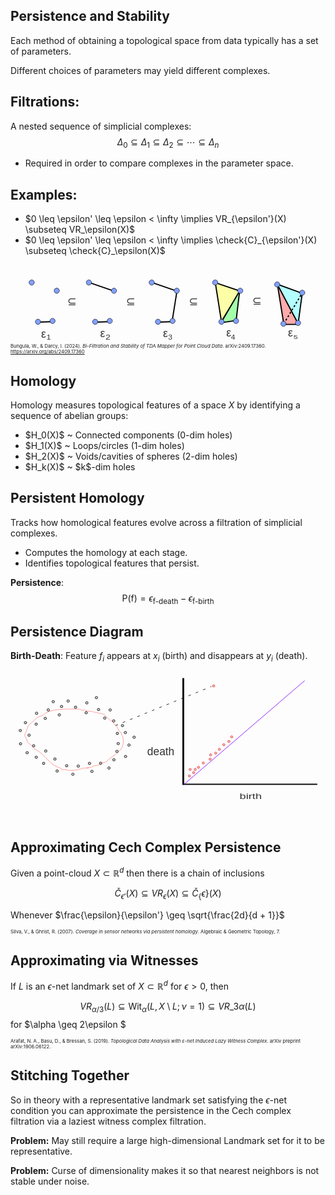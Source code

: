 ## Persistence and Stability

Each method of obtaining a topological space from data typically has a set of parameters.

Different choices of parameters may yield different complexes.


## Filtrations:
A nested sequence of simplicial complexes:
$$\Delta_0 \subseteq \Delta_1 \subseteq \Delta_2 \subseteq \cdots \subseteq \Delta_n$$

- Required in order to compare complexes in the parameter space.


## Examples:
<div style="text-align: left;">
    <ul>
      <li>$0 \leq \epsilon' \leq \epsilon < \infty \implies VR_{\epsilon'}(X) \subseteq VR_\epsilon(X)$ </li>
      <li>$0 \leq \epsilon' \leq \epsilon < \infty \implies \check{C}_{\epsilon'}(X) \subseteq \check{C}_\epsilon(X)$
</li>
    </ul>
  </div>

<svg xmlns="http://www.w3.org/2000/svg" viewBox="0 0 800 200" xmlns:bx="https://boxy-svg.com" style="max-width: 100%; height: auto; ">
  <defs>
    <bx:grid x="0" y="0" width="53.4" height="50.042"></bx:grid>
  </defs>
  <path style="stroke: rgb(0, 0, 0); fill: rgb(179, 255, 255); stroke-width: 3px;" d="M 730.43 150.713 L 740.925 72.628 L 676.099 49.202 L 730.43 150.713 Z"></path>
  <text style="white-space: pre; fill: rgb(51, 51, 51); font-family: &quot;Arial&quot;, sans-serif; font-size: 28px;" x="614.19" y="102.015">⊆</text>
  <text style="white-space: pre; fill: rgb(51, 51, 51); font-family: &quot;Arial&quot;, sans-serif; font-size: 28px; stroke-width: 1px;" x="453.005" y="103.064">⊆</text>
  <text style="white-space: pre; fill: rgb(51, 51, 51); font-family: &quot;Arial&quot;, sans-serif; font-size: 28px; stroke-width: 1px;" x="293.475" y="103.274">⊆</text>
  <path style="stroke-width: 3px; stroke: rgb(0, 0, 0); fill: rgb(255, 171, 171);" d="M 678.002 50.797 L 731.318 151.805 L 694.2 151.805 L 678.002 50.797 Z"></path>
  <path style="fill: rgb(216, 216, 216); stroke: rgb(0, 0, 0); stroke-width: 3px;" d="M 422.334 69.689 L 410.574 143.577"></path>
  <path style="fill: rgb(216, 216, 216); stroke: rgb(0, 0, 0); stroke-width: 3px;" d="M 359.362 45.34 L 421.494 66.75"></path>
  <path style="fill: rgb(216, 216, 216); stroke: rgb(0, 0, 0); stroke-width: 3px;" d="M 376.154 146.095 L 410.574 144.836"></path>
  <path style="fill: rgb(216, 216, 216); stroke: rgb(0, 0, 0); stroke-width: 3px;" d="M 199.832 45.34 L 261.964 66.75"></path>
  <path style="fill: rgb(216, 216, 216); stroke: rgb(0, 0, 0); stroke-width: 3px;" d="M 216.624 146.095 L 251.044 144.836"></path>
  <text style="white-space: pre; fill: rgb(51, 51, 51); font-family: &quot;Arial&quot;, sans-serif; font-size: 28px; stroke-width: 1px;" x="144.583" y="102.435">⊆</text>
  <path style="fill: rgb(216, 216, 216); stroke: rgb(0, 0, 0); stroke-width: 3px;" d="M 71.367 146.095 L 105.787 144.836"></path>
  <path style="fill: rgb(216, 216, 216); stroke: rgb(0, 0, 0); stroke-width: 3px; stroke-dasharray: 5px;" d="M 693.955 150.294 L 740.554 72.628"></path>
  <path style="stroke: rgb(0, 0, 0); stroke-width: 3px; fill: rgb(253, 255, 167);" d="M 535.684 144.416 L 583.123 67.17 L 520.151 45.76 L 535.684 144.416 Z"></path>
  <path style="stroke-width: 3px; stroke: rgb(0, 0, 0); fill: rgb(164, 255, 169);" d="M 534.845 147.355 L 581.864 67.17 L 573.048 141.898 L 534.845 147.355 Z"></path>
  <text style="white-space: pre; fill: rgb(51, 51, 51); font-family: &quot;Arial&quot;, sans-serif; font-size: 28px;" x="77.666" y="185.559">ε</text>
  <text style="white-space: pre; fill: rgb(51, 51, 51); font-family: &quot;Arial&quot;, sans-serif; font-size: 28px; stroke-width: 1px;" x="227.596" y="184.299">ε</text>
  <text style="white-space: pre; fill: rgb(51, 51, 51); font-family: &quot;Arial&quot;, sans-serif; font-size: 28px; stroke-width: 1px;" x="387.126" y="183.669">ε</text>
  <text style="white-space: pre; fill: rgb(51, 51, 51); font-family: &quot;Arial&quot;, sans-serif; font-size: 28px; stroke-width: 1px;" x="547.915" y="182.62">ε</text>
  <text style="white-space: pre; fill: rgb(51, 51, 51); font-family: &quot;Arial&quot;, sans-serif; font-size: 28px; stroke-width: 1px;" x="704.926" y="182.62">ε</text>
  <text style="white-space: pre; fill: rgb(51, 51, 51); font-family: &quot;Arial&quot;, sans-serif; font-size: 28px;" x="91.225" y="193.871" transform="matrix(0.725144, 0, 0, 0.578402, 25.073778, 77.793785)">1</text>
  <text style="white-space: pre; fill: rgb(51, 51, 51); font-family: &quot;Arial&quot;, sans-serif; font-size: 28px;" x="91.225" y="193.871" transform="matrix(0.809718, 0, 0, 0.588937, 167.296387, 76.017998)">2</text>
  <text style="white-space: pre; fill: rgb(51, 51, 51); font-family: &quot;Arial&quot;, sans-serif; font-size: 28px;" x="91.225" y="193.871" transform="matrix(0.682869, 0, 0, 0.620187, 338.149719, 70.784882)">3</text>
  <text style="white-space: pre; fill: rgb(51, 51, 51); font-family: &quot;Arial&quot;, sans-serif; font-size: 28px;" x="91.225" y="193.871" transform="matrix(0.682869, 0, 0, 0.578521, 497.820526, 77.806526)">4</text>
  <text style="white-space: pre; fill: rgb(51, 51, 51); font-family: &quot;Arial&quot;, sans-serif; font-size: 28px;" x="91.225" y="193.871" transform="matrix(0.704011, 0, 0, 0.547271, 654.501831, 83.072762)">5</text>
  <ellipse style="stroke: rgb(0, 0, 0); stroke-width: 1px; fill: rgb(130, 160, 255);" cx="199.076" cy="45.467" rx="6.675" ry="6.675"></ellipse>
  <ellipse style="stroke: rgb(0, 0, 0); stroke-width: 1px; fill: rgb(130, 160, 255);" cx="252.015" cy="143.031" rx="6.675" ry="6.675"></ellipse>
  <ellipse style="stroke: rgb(0, 0, 0); stroke-width: 1px; fill: rgb(130, 160, 255);" cx="262.721" cy="66.331" rx="6.675" ry="6.675"></ellipse>
  <ellipse style="stroke: rgb(0, 0, 0); stroke-width: 1px; fill: rgb(130, 160, 255);" cx="215.072" cy="145.13" rx="6.675" ry="6.675"></ellipse>
  <ellipse style="stroke: rgb(0, 0, 0); stroke-width: 1px; fill: rgb(130, 160, 255);" cx="358.606" cy="45.467" rx="6.675" ry="6.675"></ellipse>
  <ellipse style="stroke: rgb(0, 0, 0); stroke-width: 1px; fill: rgb(130, 160, 255);" cx="411.545" cy="143.031" rx="6.675" ry="6.675"></ellipse>
  <ellipse style="stroke: rgb(0, 0, 0); stroke-width: 1px; fill: rgb(130, 160, 255);" cx="422.251" cy="66.331" rx="6.675" ry="6.675"></ellipse>
  <ellipse style="stroke: rgb(0, 0, 0); stroke-width: 1px; fill: rgb(130, 160, 255);" cx="374.602" cy="145.13" rx="6.675" ry="6.675"></ellipse>
  <ellipse style="stroke: rgb(0, 0, 0); stroke-width: 1px; fill: rgb(130, 160, 255);" cx="677.28" cy="50.504" rx="6.675" ry="6.675"></ellipse>
  <ellipse style="stroke: rgb(0, 0, 0); stroke-width: 1px; fill: rgb(130, 160, 255);" cx="730.219" cy="148.068" rx="6.675" ry="6.675"></ellipse>
  <ellipse style="stroke: rgb(0, 0, 0); stroke-width: 1px; fill: rgb(130, 160, 255);" cx="740.925" cy="71.368" rx="6.675" ry="6.675"></ellipse>
  <ellipse style="stroke: rgb(0, 0, 0); stroke-width: 1px; fill: rgb(130, 160, 255);" cx="693.276" cy="150.167" rx="6.675" ry="6.675"></ellipse>
  <ellipse style="stroke: rgb(0, 0, 0); stroke-width: 1px; fill: rgb(130, 160, 255);" cx="519.815" cy="45.467" rx="6.675" ry="6.675"></ellipse>
  <ellipse style="stroke: rgb(0, 0, 0); stroke-width: 1px; fill: rgb(130, 160, 255);" cx="572.754" cy="143.031" rx="6.675" ry="6.675"></ellipse>
  <ellipse style="stroke: rgb(0, 0, 0); stroke-width: 1px; fill: rgb(130, 160, 255);" cx="583.46" cy="66.331" rx="6.675" ry="6.675"></ellipse>
  <ellipse style="stroke: rgb(0, 0, 0); stroke-width: 1px; fill: rgb(130, 160, 255);" cx="535.811" cy="145.13" rx="6.675" ry="6.675"></ellipse>
  <ellipse style="stroke: rgb(0, 0, 0); stroke-width: 1px; fill: rgb(130, 160, 255);" cx="53.819" cy="45.467" rx="6.675" ry="6.675"></ellipse>
  <ellipse style="stroke: rgb(0, 0, 0); stroke-width: 1px; fill: rgb(130, 160, 255);" cx="106.758" cy="143.031" rx="6.675" ry="6.675"></ellipse>
  <ellipse style="stroke: rgb(0, 0, 0); stroke-width: 1px; fill: rgb(130, 160, 255);" cx="117.464" cy="66.331" rx="6.675" ry="6.675"></ellipse>
  <ellipse style="stroke: rgb(0, 0, 0); stroke-width: 1px; fill: rgb(130, 160, 255);" cx="69.815" cy="145.13" rx="6.675" ry="6.675"></ellipse>
</svg>

<p style="font-size: 0.55em; margin: 0;">
  Bungula, W., &amp; Darcy, I. (2024). <em>Bi-Filtration and Stability of TDA Mapper for Point Cloud Data</em>. arXiv:2409.17360. 
  <a href="https://arxiv.org/abs/2409.17360">https://arxiv.org/abs/2409.17360</a>
</p>


## Homology
Homology measures topological features of a space $X$ by identifying a sequence of abelian groups:
<div style="text-align: left;">
    <ul>
      <li>$H_0(X)$ ~ Connected components (0-dim holes)</li>
      <li>$H_1(X)$ ~ Loops/circles (1-dim holes)
</li>
      <li>$H_2(X)$ ~ Voids/cavities of spheres (2-dim holes)</li>
      <li>$H_k(X)$ ~ $k$-dim holes</li>
    </ul>
  </div>


## Persistent Homology
Tracks how homological features evolve across a filtration of simplicial complexes.

- Computes the homology at each stage.
- Identifies topological features that persist.

**Persistence**: $$\text{P}(\text{f}) = \epsilon_\text{f-death} - \epsilon_\text{f-birth}$$


## Persistence Diagram
**Birth-Death**: Feature $f_i$ appears at $x_i$ (birth) and disappears at $y_i$ (death).
<svg xmlns="http://www.w3.org/2000/svg" viewBox="0 0 600 300">
  <ellipse style="fill: rgb(216, 216, 216); stroke: rgb(0, 0, 0);" cx="71.97" cy="88.666" rx="2.41" ry="2.264"></ellipse>
  <ellipse style="fill: rgb(216, 216, 216); stroke: rgb(0, 0, 0); stroke-width: 1px;" cx="97.277" cy="82.155" rx="2.41" ry="2.264"></ellipse>
  <ellipse style="fill: rgb(216, 216, 216); stroke: rgb(0, 0, 0); stroke-width: 1px;" cx="81.409" cy="73.003" rx="2.41" ry="2.264"></ellipse>
  <ellipse style="fill: rgb(216, 216, 216); stroke: rgb(0, 0, 0); stroke-width: 1px;" cx="66.145" cy="104.705" rx="2.41" ry="2.264"></ellipse>
  <ellipse style="fill: rgb(216, 216, 216); stroke: rgb(0, 0, 0); stroke-width: 1px;" cx="49.676" cy="95.018" rx="2.41" ry="2.264"></ellipse>
  <ellipse style="fill: rgb(216, 216, 216); stroke: rgb(0, 0, 0); stroke-width: 1px;" cx="48.872" cy="115.776" rx="2.41" ry="2.264"></ellipse>
  <ellipse style="fill: rgb(216, 216, 216); stroke: rgb(0, 0, 0); stroke-width: 1px; transform-origin: 119.834px 185.69px 0px;" cx="119.834" cy="185.69" rx="2.264" ry="2.41" transform="matrix(0, -1, 1, 0, -84.487218, -48.904353)"></ellipse>
  <ellipse style="fill: rgb(216, 216, 216); stroke: rgb(0, 0, 0); stroke-width: 1px; transform-origin: 144.167px 179.027px 0px;" cx="144.167" cy="179.027" rx="2.264" ry="2.41" transform="matrix(0, -1, 1, 0, -115.749724, -66.017382)"></ellipse>
  <ellipse style="fill: rgb(216, 216, 216); stroke: rgb(0, 0, 0); stroke-width: 1px; transform-origin: 128.91px 169.66px 0px;" cx="128.91" cy="169.66" rx="2.264" ry="2.41" transform="matrix(0, -1, 1, 0, -110.234894, -41.742546)"></ellipse>
  <ellipse style="fill: rgb(216, 216, 216); stroke: rgb(0, 0, 0); stroke-width: 1px; transform-origin: 114.234px 202.105px 0px;" cx="114.234" cy="202.105" rx="2.264" ry="2.41" transform="matrix(0, -1, 1, 0, -95.157135, -48.90286)"></ellipse>
  <ellipse style="fill: rgb(216, 216, 216); stroke: rgb(0, 0, 0); stroke-width: 1px; transform-origin: 98.398px 192.191px 0px;" cx="98.398" cy="192.191" rx="2.264" ry="2.41" transform="matrix(0, -1, 1, 0, -66.73443, -22.005783)"></ellipse>
  <ellipse style="fill: rgb(216, 216, 216); stroke: rgb(0, 0, 0); stroke-width: 1px; transform-origin: 97.625px 213.435px 0px;" cx="97.625" cy="213.435" rx="2.264" ry="2.41" transform="matrix(0, -1, 1, 0, -53.508146, -56.458392)"></ellipse>
  <ellipse style="fill: rgb(216, 216, 216); stroke: rgb(0, 0, 0); stroke-width: 1px; transform-origin: -292.454px -245.718px 0px;" cx="-292.45" cy="-245.72" rx="2.264" ry="2.41" transform="matrix(0, 1, -1, 0, 489.051288, 355.3625)"></ellipse>
  <ellipse style="fill: rgb(216, 216, 216); stroke: rgb(0, 0, 0); stroke-width: 1px; transform-origin: -268.121px -252.381px 0px;" cx="-268.12" cy="-252.38" rx="2.264" ry="2.41" transform="matrix(0, 1, -1, 0, 471.648312, 385.801814)"></ellipse>
  <ellipse style="fill: rgb(216, 216, 216); stroke: rgb(0, 0, 0); stroke-width: 1px; transform-origin: -283.378px -261.748px 0px;" cx="-283.38" cy="-261.75" rx="2.264" ry="2.41" transform="matrix(0, 1, -1, 0, 496.647515, 380.260831)"></ellipse>
  <ellipse style="fill: rgb(216, 216, 216); stroke: rgb(0, 0, 0); stroke-width: 1px; transform-origin: -298.053px -229.303px 0px;" cx="-298.05" cy="-229.3" rx="2.264" ry="2.41" transform="matrix(0, 1, -1, 0, 477.579404, 333.476193)"></ellipse>
  <ellipse style="fill: rgb(216, 216, 216); stroke: rgb(0, 0, 0); stroke-width: 1px; transform-origin: -313.89px -239.217px 0px;" cx="-313.89" cy="-239.22" rx="2.264" ry="2.41" transform="matrix(0, 1, -1, 0, 503.726384, 327.916633)"></ellipse>
  <ellipse style="fill: rgb(216, 216, 216); stroke: rgb(0, 0, 0); stroke-width: 1px; transform-origin: -314.663px -217.973px 0px;" cx="-314.66" cy="-217.97" rx="2.264" ry="2.41" transform="matrix(0, 1, -1, 0, 482.405195, 305.916521)"></ellipse>
  <ellipse style="fill: rgb(216, 216, 216); stroke: rgb(0, 0, 0); stroke-width: 1px; transform-origin: 145.382px 75.239px 0px;" cx="145.382" cy="75.239" rx="2.41" ry="2.264"></ellipse>
  <ellipse style="fill: rgb(216, 216, 216); stroke: rgb(0, 0, 0); stroke-width: 1px; transform-origin: 144.176px 94.015px 0px;" cx="144.176" cy="94.015" rx="2.41" ry="2.264"></ellipse>
  <ellipse style="fill: rgb(216, 216, 216); stroke: rgb(0, 0, 0); stroke-width: 1px; transform-origin: 92.957px 98.071px 0px;" cx="92.957" cy="98.071" rx="2.41" ry="2.264"></ellipse>
  <ellipse style="fill: rgb(216, 216, 216); stroke: rgb(0, 0, 0); stroke-width: 1px; transform-origin: 163.659px 65.237px 0px;" cx="163.659" cy="65.237" rx="2.41" ry="2.264"></ellipse>
  <ellipse style="fill: rgb(216, 216, 216); stroke: rgb(0, 0, 0); stroke-width: 1px; transform-origin: 109.83px 71.778px 0px;" cx="109.83" cy="71.778" rx="2.41" ry="2.264"></ellipse>
  <ellipse style="fill: rgb(216, 216, 216); stroke: rgb(0, 0, 0); stroke-width: 1px; transform-origin: 123.89px 83.478px 0px;" cx="123.89" cy="83.478" rx="2.41" ry="2.264"></ellipse>
  <ellipse style="fill: rgb(216, 216, 216); stroke: rgb(0, 0, 0); stroke-width: 1px; transform-origin: -196.968px -183.676px 0px;" cx="-196.97" cy="-183.67" rx="2.41" ry="2.264" transform="matrix(-1, 0, 0, -1, 393.936154, 367.351284)"></ellipse>
  <ellipse style="fill: rgb(216, 216, 216); stroke: rgb(0, 0, 0); stroke-width: 1px; transform-origin: -171.663px -190.188px 0px;" cx="-171.68" cy="-190.18" rx="2.41" ry="2.264" transform="matrix(-1, 0, 0, -1, 343.325374, 380.375021)"></ellipse>
  <ellipse style="fill: rgb(216, 216, 216); stroke: rgb(0, 0, 0); stroke-width: 1px; transform-origin: -187.53px -199.339px 0px;" cx="-187.54" cy="-199.34" rx="2.41" ry="2.264" transform="matrix(-1, 0, 0, -1, 375.060331, 398.67733)"></ellipse>
  <ellipse style="fill: rgb(216, 216, 216); stroke: rgb(0, 0, 0); stroke-width: 1px; transform-origin: -202.794px -167.638px 0px;" cx="-202.8" cy="-167.64" rx="2.41" ry="2.264" transform="matrix(-1, 0, 0, -1, 405.587374, 335.276311)"></ellipse>
  <ellipse style="fill: rgb(216, 216, 216); stroke: rgb(0, 0, 0); stroke-width: 1px; transform-origin: -219.261px -177.325px 0px;" cx="-219.28" cy="-177.32" rx="2.41" ry="2.264" transform="matrix(-1, 0, 0, -1, 438.522949, 354.649091)"></ellipse>
  <ellipse style="fill: rgb(216, 216, 216); stroke: rgb(0, 0, 0); stroke-width: 1px; transform-origin: -205.204px -152.793px 0px;" cx="-205.21" cy="-152.8" rx="2.41" ry="2.264" transform="matrix(-1, 0, 0, -1, 410.407003, 305.585346)"></ellipse>
  <ellipse style="fill: rgb(216, 216, 216); stroke: rgb(0, 0, 0); stroke-width: 1px; transform-origin: 269.795px 205.325px 0px;" cx="269.795" cy="205.325" rx="2.264" ry="2.41" transform="matrix(0, 1, -1, 0, -51.067706, -73.540119)"></ellipse>
  <ellipse style="fill: rgb(216, 216, 216); stroke: rgb(0, 0, 0); stroke-width: 1px; transform-origin: 294.128px 198.662px 0px;" cx="294.128" cy="198.662" rx="2.264" ry="2.41" transform="matrix(0, 1, -1, 0, -68.471306, -43.101041)"></ellipse>
  <ellipse style="fill: rgb(216, 216, 216); stroke: rgb(0, 0, 0); stroke-width: 1px; transform-origin: 278.871px 189.295px 0px;" cx="278.871" cy="189.295" rx="2.264" ry="2.41" transform="matrix(0, 1, -1, 0, -43.472122, -48.64188)"></ellipse>
  <ellipse style="fill: rgb(216, 216, 216); stroke: rgb(0, 0, 0); stroke-width: 1px; transform-origin: 331.531px 170.305px 0px;" cx="331.531" cy="170.305" rx="2.264" ry="2.41" transform="matrix(0, 1, -1, 0, -176.408083, 35.3893)"></ellipse>
  <ellipse style="fill: rgb(216, 216, 216); stroke: rgb(0, 0, 0); stroke-width: 1px; transform-origin: 325.931px 186.72px 0px;" cx="325.931" cy="186.72" rx="2.264" ry="2.41" transform="matrix(0, 1, -1, 0, -207.162657, 24.447574)"></ellipse>
  <ellipse style="fill: rgb(216, 216, 216); stroke: rgb(0, 0, 0); stroke-width: 1px; transform-origin: 310.095px 176.806px 0px;" cx="310.095" cy="176.806" rx="2.264" ry="2.41" transform="matrix(0, 1, -1, 0, -181.015689, 18.887965)"></ellipse>
  <ellipse style="fill: rgb(216, 216, 216); stroke: rgb(0, 0, 0); stroke-width: 1px; transform-origin: 309.322px 198.05px 0px;" cx="309.322" cy="198.05" rx="2.264" ry="2.41" transform="matrix(0, 1, -1, 0, -202.337271, -3.111224)"></ellipse>
  <ellipse style="fill: rgb(216, 216, 216); stroke: rgb(0, 0, 0); stroke-width: 1px; transform-origin: 84.624px 182.232px 0px;" cx="84.624" cy="182.232" rx="2.41" ry="2.264"></ellipse>
  <ellipse style="fill: rgb(216, 216, 216); stroke: rgb(0, 0, 0); stroke-width: 1px; transform-origin: 150.504px 190.44px 0px;" cx="150.503" cy="190.44" rx="2.41" ry="2.264"></ellipse>
  <ellipse style="fill: rgb(216, 216, 216); stroke: rgb(0, 0, 0); stroke-width: 1px; transform-origin: 88.841px 205.064px 0px;" cx="88.841" cy="205.064" rx="2.41" ry="2.264"></ellipse>
  <ellipse style="fill: rgb(216, 216, 216); stroke: rgb(0, 0, 0); stroke-width: 1px; transform-origin: 67.151px 166.946px 0px;" cx="67.151" cy="166.946" rx="2.41" ry="2.264"></ellipse>
  <ellipse style="fill: rgb(216, 216, 216); stroke: rgb(0, 0, 0); stroke-width: 1px; transform-origin: 49.073px 178.771px 0px;" cx="49.073" cy="178.771" rx="2.41" ry="2.264"></ellipse>
  <ellipse style="fill: rgb(216, 216, 216); stroke: rgb(0, 0, 0); stroke-width: 1px; transform-origin: 63.132px 190.47px 0px;" cx="63.132" cy="190.47" rx="2.41" ry="2.264"></ellipse>
  <rect x="329.451" y="229.707" width="254.532" height="1.204" style="stroke: rgb(0, 0, 0);"></rect>
  <text style="white-space: pre; fill: rgb(51, 51, 51); font-family: &quot;Arial&quot;, sans-serif; font-size: 28px;" x="387.022" y="291.683" transform="matrix(0.775986, 0, 0, 0.565405, 136.127106, 92.923706)">birth</text>
  <text style="white-space: pre; fill: rgb(51, 51, 51); font-family: &quot;Arial&quot;, sans-serif; font-size: 28px;" x="310.254" y="177.842" transform="matrix(0.73822, 0, 0, 0.742424, 31.488762, 43.561951)">death</text>
  <rect x="208.851" y="349.731" width="202.389" height="2.537" style="stroke: rgb(0, 0, 0); stroke-width: 1px; transform-origin: 310.051px 350.994px 0px;" transform="matrix(0, 1, 1, 0, 18.969913, -221.230031)"></rect>
  <path style="paint-order: fill; fill: rgb(116, 239, 247); stroke: rgb(128, 0, 255);" d="M 329.567 231.267 L 560.352 32.831"></path>
  <ellipse style="fill: rgb(216, 216, 216); stroke-width: 1px; transform-origin: 269.795px 205.325px 0px; stroke: rgb(255, 32, 32);" cx="269.795" cy="205.325" rx="2.024" ry="2.155" transform="matrix(0, 1, -1, 0, 111.433354, -31.029986)"></ellipse>
  <ellipse style="fill: rgb(216, 216, 216); stroke-width: 1px; stroke: rgb(255, 32, 32); transform-origin: 269.795px 205.325px 0px;" cx="269.795" cy="205.325" rx="2.024" ry="2.155" transform="matrix(0, 1, -1, 0, 110.467655, -22.822123)"></ellipse>
  <ellipse style="fill: rgb(216, 216, 216); stroke-width: 1px; stroke: rgb(255, 32, 32); transform-origin: 269.795px 205.325px 0px;" cx="269.795" cy="205.325" rx="2.024" ry="2.155" transform="matrix(0, 1, -1, 0, 97.431845, -15.579976)"></ellipse>
  <ellipse style="fill: rgb(216, 216, 216); stroke-width: 1px; stroke: rgb(255, 32, 32); transform-origin: 269.795px 205.325px 0px;" cx="269.795" cy="205.325" rx="2.024" ry="2.155" transform="matrix(0, 1, -1, 0, 121.089631, -34.409587)"></ellipse>
  <ellipse style="fill: rgb(216, 216, 216); stroke-width: 1px; stroke: rgb(255, 32, 32); transform-origin: 269.795px 205.325px 0px;" cx="269.795" cy="205.325" rx="2.024" ry="2.155" transform="matrix(0, 1, -1, 0, 117.227091, -162.354717)"></ellipse>
  <ellipse style="fill: rgb(216, 216, 216); stroke-width: 1px; stroke: rgb(255, 32, 32); transform-origin: 269.795px 205.325px 0px;" cx="269.795" cy="205.325" rx="2.024" ry="2.155" transform="matrix(0, 1, -1, 0, 146.195866, -56.618937)"></ellipse>
  <ellipse style="fill: rgb(216, 216, 216); stroke-width: 1px; stroke: rgb(255, 32, 32); transform-origin: 269.795px 205.325px 0px;" cx="269.795" cy="205.325" rx="2.024" ry="2.155" transform="matrix(0, 1, -1, 0, 136.539564, -50.342324)"></ellipse>
  <ellipse style="fill: rgb(216, 216, 216); stroke-width: 1px; stroke: rgb(255, 32, 32); transform-origin: 269.795px 205.325px 0px;" cx="269.795" cy="205.325" rx="2.024" ry="2.155" transform="matrix(0, 1, -1, 0, 151.506709, -65.309556)"></ellipse>
  <ellipse style="fill: rgb(216, 216, 216); stroke-width: 1px; stroke: rgb(255, 32, 32); transform-origin: 269.795px 205.325px 0px;" cx="269.795" cy="205.325" rx="2.024" ry="2.155" transform="matrix(0, 1, -1, 0, 128.050009, -41.555318)"></ellipse>
  <ellipse style="fill: rgb(216, 216, 216); stroke-width: 1px; stroke: rgb(255, 32, 32); transform-origin: 269.795px 205.325px 0px;" cx="269.795" cy="205.325" rx="2.024" ry="2.155" transform="matrix(0, 1, -1, 0, 72.325697, -3.300942)"></ellipse>
  <ellipse style="fill: rgb(216, 216, 216); stroke-width: 1px; stroke: rgb(255, 32, 32); transform-origin: 269.795px 205.325px 0px;" cx="269.795" cy="205.325" rx="2.024" ry="2.155" transform="matrix(0, 1, -1, 0, 88.258314, -7.348946)"></ellipse>
  <ellipse style="fill: rgb(216, 216, 216); stroke-width: 1px; stroke: rgb(255, 32, 32); transform-origin: 269.795px 205.325px 0px;" cx="269.795" cy="205.325" rx="2.024" ry="2.155" transform="matrix(0, 1, -1, 0, 79.084975, 2.76696)"></ellipse>
  <ellipse style="fill: rgb(216, 216, 216); stroke-width: 1px; stroke: rgb(255, 32, 32); transform-origin: 269.795px 205.325px 0px;" cx="269.795" cy="205.325" rx="2.024" ry="2.155" transform="matrix(0, 1, -1, 0, 70.877023, 9.139966)"></ellipse>
  <ellipse style="fill: rgb(216, 216, 216); stroke-width: 1px; stroke: rgb(255, 32, 32); transform-origin: 269.795px 205.325px 0px;" cx="269.795" cy="205.325" rx="2.024" ry="2.155" transform="matrix(0, 1, -1, 0, 81.981829, -3.301041)"></ellipse>
  <path style="fill: rgba(216, 216, 216, 0); stroke: rgba(255, 0, 0, 0.447);" d="M 148.996 198.114 C 145.143 200.04 135.798 198.759 133.063 201.493 C 132.65 201.906 129.925 201.009 129.683 201.493 C 128.466 203.927 107.264 204.936 106.025 202.459 C 105.512 201.432 99.658 203.333 98.783 202.459 C 93.27 196.946 83.465 196.314 77.54 190.389 C 69.31 182.16 58.481 169.272 47.605 163.834 C 42.619 161.341 40.473 155.199 35.535 152.729 C 31.422 150.673 30.567 141.967 27.81 139.211 C 25.873 137.274 29.213 131.094 29.741 130.037 C 31.888 125.744 31.816 120.72 35.052 117.484 C 39.683 112.853 46.314 107.671 50.502 103.483 C 53.084 100.901 59.542 101.202 62.572 98.172 C 72.787 87.956 96.104 87.067 112.302 87.067 C 118.027 87.067 132.352 85.873 135.477 88.998 C 136.254 89.775 141.774 88.073 142.236 88.998 C 143.647 91.819 156.162 90.371 158.652 92.861 C 159.29 93.499 162.62 92.914 163.48 93.344 C 168.161 95.684 176.14 94.899 179.413 98.172 C 182.921 101.68 190.19 109.489 193.897 110.725 C 196.048 111.442 196.287 115.299 198.725 116.519 C 203.92 119.116 205.232 128.946 210.313 131.486 C 210.952 131.805 210.893 134.963 211.278 135.348 C 216.167 140.236 215.29 154.363 212.727 159.489 C 206.534 171.875 193.642 176.16 183.275 186.526 C 180.111 189.691 173.917 188.642 170.239 192.32 C 167.25 195.31 162.208 193.68 159.135 195.217 C 155.119 197.225 148.894 199.562 145.133 199.562"></path>
  <path style="fill: rgb(216, 216, 216); stroke: rgb(0, 0, 0); paint-order: fill markers; stroke-dasharray: 5px, 10px;" d="M 200 118.45 L 382.677 44.096"></path>
</svg>


## Approximating Cech Complex Persistence
Given a point-cloud $X \subset \mathbb{R}^{d}$ then there is a chain of inclusions

$$ \check{C}_{\epsilon'} (X) \subseteq VR_\epsilon (X) \subseteq \check{C}_\{\epsilon\}(X) $$

Whenever $\frac{\epsilon}{\epsilon'} \geq \sqrt{\frac{2d}{d + 1}}$

<p style="font-size: 0.55em; margin: 0;">
  Silva, V., &amp; Ghrist, R. (2007). <em>Coverage in sensor networks via persistent homology</em>. Algebraic & Geometric Topology, 7.
</p>


## Approximating via Witnesses
If $L$ is an $\epsilon$-net landmark set of $X \subset \mathbb{R}^{d}$ for $\epsilon > 0$, then

$$ VR_{\alpha / 3}(L) \subseteq \text{Wit}_{\alpha}(L, X \setminus L; \nu = 1) \subseteq VR\_{3 \alpha}(L)$$
for $\alpha \geq 2\epsilon $
<p style="font-size: 0.55em; margin: 0;">
  Arafat, N. A., Basu, D., &amp; Bressan, S. (2019). <em>Topological Data Analysis with ε-net Induced Lazy Witness Complex</em>. arXiv preprint arXiv:1906.06122.
</p>


## Stitching Together

So in theory with a representative landmark set satisfying the $\epsilon$-net condition you can approximate the
persistence in the Cech complex filtration via a laziest witness complex filtration.  


**Problem:** May still require a large high-dimensional Landmark set for it to be representative.


**Problem:** Curse of dimensionality makes it so that nearest neighbors is not stable under noise.

